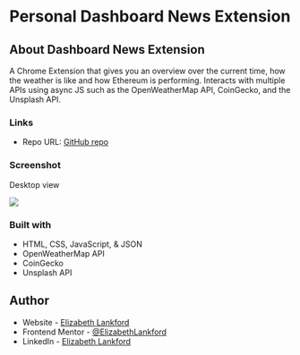 # Personal Dashboard News Extension

## About Dashboard News Extension

A Chrome Extension that gives you an overview over the current time, how the weather is like and how Ethereum is performing. Interacts with multiple APIs using async JS such as the OpenWeatherMap API, CoinGecko, and the Unsplash API.

### Links

- Repo URL: [GitHub repo](https://github.com/ElizabethLankford/Dashboard-Extension)

### Screenshot

Desktop view

![](./Macbook-device-mockup-PersonalDashboard.png)

### Built with

- HTML, CSS, JavaScript, & JSON
- OpenWeatherMap API
- CoinGecko
- Unsplash API


## Author

- Website - [Elizabeth Lankford](https://elizabeth-lankford.com/)
- Frontend Mentor - [@ElizabethLankford](https://www.frontendmentor.io/profile/ElizabethLankford)
- LinkedIn - [Elizabeth Lankford](https://www.linkedin.com/in/elizabethlankford/)


